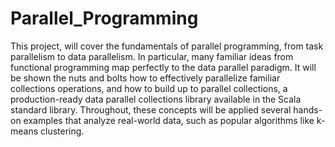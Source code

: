 # Parallel_Programming
This project, will cover the fundamentals of parallel programming, from task parallelism to data parallelism. In particular, many familiar ideas from functional programming map perfectly to the data parallel paradigm. It will be shown the nuts and bolts how to effectively parallelize familiar collections operations, and how to build up to parallel collections, a production-ready data parallel collections library available in the Scala standard library. Throughout, these concepts will be applied several hands-on examples that analyze real-world data, such as popular algorithms like k-means clustering.
